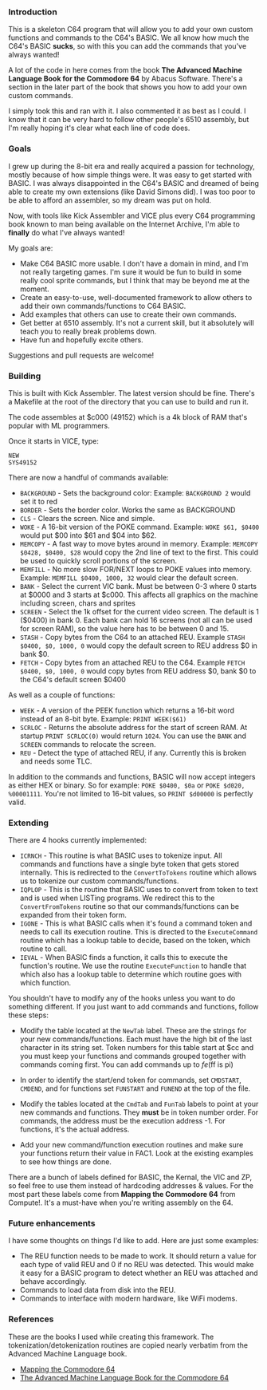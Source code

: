 
### Introduction

This is a skeleton C64 program that will allow you to add your own custom functions and commands to the C64's BASIC. We all know how much the C64's BASIC **sucks**, so with this you can add the commands that you've always wanted!

A lot of the code in here comes from the book **The Advanced Machine Language Book for the Commodore 64** by Abacus Software. There's a section in the later part of the book that shows you how to add your own custom commands.

I simply took this and ran with it. I also commented it as best as I could. I know that it can be very hard to follow other people's 6510 assembly, but I'm really hoping it's clear what each line of code does.

### Goals

I grew up during the 8-bit era and really acquired a passion for technology, mostly because of how simple things were. It was easy to get started with BASIC. I was always disappointed in the C64's BASIC and dreamed of being able to create my own extensions (like David Simons did). I was too poor to be able to afford an assembler, so my dream was put on hold.

Now, with tools like Kick Assembler and VICE plus every C64 programming book known to man being available on the Internet Archive, I'm able to **finally** do what I've always wanted!

My goals are:

- Make C64 BASIC more usable. I don't have a domain in mind, and I'm not really targeting games. I'm sure it would be fun to build in some really cool sprite commands, but I think that may be beyond me at the moment.
- Create an easy-to-use, well-documented framework to allow others to add their own commands/functions to C64 BASIC.
- Add examples that others can use to create their own commands.
- Get better at 6510 assembly. It's not a current skill, but it absolutely will teach you to really break problems down.
- Have fun and hopefully excite others.


Suggestions and pull requests are welcome!


### Building

This is built with Kick Assembler. The latest version should be fine. There's a Makefile at the root of the directory that you can use to build and run it.

The code assembles at $c000 (49152) which is a 4k block of RAM that's popular with ML programmers.

Once it starts in VICE, type:

```basic
NEW
SYS49152
```

There are now a handful of commands available:

- `BACKGROUND` - Sets the background color: Example: `BACKGROUND 2` would set it to red
- `BORDER` - Sets the border color. Works the same as BACKGROUND
- `CLS` - Clears the screen. Nice and simple.
- `WOKE` - A 16-bit version of the POKE command. Example: `WOKE $61, $0400` would put $00 into $61 and $04 into $62.
- `MEMCOPY` - A fast way to move bytes around in memory. Example: `MEMCOPY $0428, $0400, $28` would copy the 2nd line of text to the first. This could be used to quickly scroll portions of the screen.
- `MEMFILL` - No more slow FOR/NEXT loops to POKE values into memory. Example: `MEMFILL $0400, 1000, 32` would clear the default screen.
- `BANK` - Select the current VIC bank. Must be between 0-3 where 0 starts at $0000 and 3 starts at $c000. This affects all graphics on the machine including screen, chars and sprites
- `SCREEN` - Select the 1k offset for the current video screen. The default is 1 ($0400) in bank 0. Each bank can hold 16 screens (not all can be used for screen RAM), so the value here has to be between 0 and 15.
- `STASH` - Copy bytes from the C64 to an attached REU. Example `STASH $0400, $0, 1000, 0` would copy the default screen to REU address $0 in bank $0.
- `FETCH` - Copy bytes from an attached REU to the C64. Example `FETCH $0400, $0, 1000, 0` would copy bytes from REU address $0, bank $0 to the C64's default screen $0400

As well as a couple of functions:

- `WEEK` - A version of the PEEK function which returns a 16-bit word instead of an 8-bit byte. Example: `PRINT WEEK($61)`
- `SCRLOC` - Returns the absolute address for the start of screen RAM. At startup `PRINT SCRLOC(0)` would return `1024`. You can use the `BANK` and `SCREEN` commands to relocate the screen.
- `REU` - Detect the type of attached REU, if any. Currently this is broken and needs some TLC.

In addition to the commands and functions, BASIC will now accept integers as either HEX or binary. So for example: `POKE $0400, $0a` or `POKE $d020, %00001111`. You're not limited to 16-bit values, so `PRINT $d00000` is perfectly valid.

### Extending

There are 4 hooks currently implemented:

- `ICRNCH` - This routine is what BASIC uses to tokenize input. All commands and functions have a single byte token that gets stored internally. This is redirected to the `ConvertToTokens` routine which allows us to tokenize our custom commands/functions.
- `IQPLOP` - This is the routine that BASIC uses to convert from token to text and is used when LISTing programs. We redirect this to the `ConvertFromTokens` routine so that our commands/functions can be expanded from their token form.
- `IGONE` - This is what BASIC calls when it's found a command token and needs to call its execution routine. This is directed to the `ExecuteCommand` routine which has a lookup table to decide, based on the token, which routine to call.
- `IEVAL` - When BASIC finds a function, it calls this to execute the function's routine. We use the routine `ExecuteFunction` to handle that which also has a lookup table to determine which routine goes with which function.

You shouldn't have to modify any of the hooks unless you want to do something different. If you just want to add commands and functions, follow these steps:

- Modify the table located at the `NewTab` label. These are the strings for your new commands/functions. Each must have the high bit of the last character in its string set. Token numbers for this table start at $cc and you must keep your functions and commands grouped together with commands coming first. You can add commands up to $fe ($ff is pi)

- In order to identify the start/end token for commands, set `CMDSTART`, `CMDEND`, and for functions set `FUNSTART` and `FUNEND` at the top of the file.

- Modify the tables located at the `CmdTab` and `FunTab` labels to point at your new commands and functions. They **must** be in token number order. For commands, the address must be the execution address -1. For functions, it's the actual address.

- Add your new command/function execution routines and make sure your functions return their value in FAC1. Look at the existing examples to see how things are done.

There are a bunch of labels defined for BASIC, the Kernal, the VIC and ZP, so feel free to use them instead of hardcoding addresses & values. For the most part these labels come from **Mapping the Commodore 64** from Compute!. It's a must-have when you're writing assembly on the 64.


### Future enhancements

I have some thoughts on things I'd like to add. Here are just some examples:

- The REU function needs to be made to work. It should return a value for each type of valid REU and 0 if no REU was detected. This would make it easy for a BASIC program to detect whether an REU was attached and behave accordingly.
- Commands to load data from disk into the REU.
- Commands to interface with modern hardware, like WiFi modems. 


### References

These are the books I used while creating this framework. The tokenization/detokenization routines are copied nearly verbatim from the Advanced Machine Language book.

- [Mapping the Commodore 64](https://archive.org/details/Compute_s_Mapping_the_Commodore_64)
- [The Advanced Machine Language Book for the Commodore 64](https://archive.org/details/The_Advanced_Machine_Language_Book_for_the_Commodore_64)
